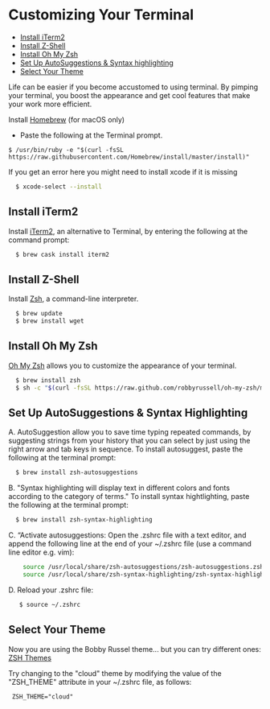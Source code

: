 
# Customizing Your Terminal
- [Install iTerm2](#Install-iTerm2)
- [Install Z-Shell](#install-z-shell)
- [Install Oh My Zsh](#install-oh-my-zsh)
- [Set Up AutoSuggestions & Syntax highlighting](#set-up-autosuggestions--syntax-highlighting)
- [Select Your Theme](#select-your-theme)


Life can be easier if you become accustomed to using terminal. By pimping your terminal, you boost the appearance and get cool features that make your work more efficient.

Install [Homebrew](https://brew.sh) (for macOS only)

* Paste the following at the Terminal prompt.

`$ /usr/bin/ruby -e "$(curl -fsSL https://raw.githubusercontent.com/Homebrew/install/master/install)"`
  

If you get an error here you might need to install xcode if it is missing

```sh
  $ xcode-select --install
```


## Install iTerm2
Install [iTerm2](https://www.iterm2.com/), an alternative to Terminal, by entering the following at the command prompt: 

```sh
  $ brew cask install iterm2
```

## Install Z-Shell
Install [Zsh](https://gist.github.com/derhuerst/12a1558a4b408b3b2b6e), a command-line interpreter.

```sh
  $ brew update
  $ brew install wget
```


## Install Oh My Zsh

[Oh My Zsh](https://github.com/robbyrussell/oh-my-zsh) allows you to customize the appearance of your terminal.

```sh
  $ brew install zsh
  $ sh -c "$(curl -fsSL https://raw.github.com/robbyrussell/oh-my-zsh/master/tools/install.sh)"
```


## Set Up AutoSuggestions & Syntax Highlighting

A. AutoSuggestion allow you to save time typing repeated commands, by suggesting strings from your history that you can select by just using the right arrow and tab keys in sequence.  To install autosuggest, paste the following at the terminal prompt:

```sh
  $ brew install zsh-autosuggestions
```
B.  "Syntax highlighting will display text in different colors and fonts according to the category of terms."  To install syntax hightlighting, paste the following at the terminal prompt:

```sh
  $ brew install zsh-syntax-highlighting
```

C. “Activate  autosuggestions:  Open the .zshrc file with a text editor, and append the following line at the end of your ~/.zshrc file (use a command line editor e.g. vim):

```sh
    source /usr/local/share/zsh-autosuggestions/zsh-autosuggestions.zsh
    source /usr/local/share/zsh-syntax-highlighting/zsh-syntax-highlighting.zsh
```

D. Reload your .zshrc file:
```sh
   $ source ~/.zshrc
```

## Select Your Theme 

Now you are using the Bobby Russel theme... but you can try different ones: [ZSH Themes](https://github.com/robbyrussell/oh-my-zsh/wiki/Themes)

Try changing to the "cloud" theme by modifying the value of the "ZSH_THEME" attribute in your ~/.zshrc file, as follows:

     ZSH_THEME="cloud"
